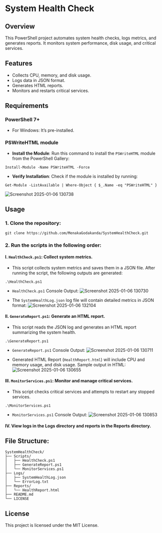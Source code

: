 # System Health Check

## Overview
This PowerShell project automates system health checks, logs metrics, and generates reports. It monitors system performance, disk usage, and critical services.

## Features
- Collects CPU, memory, and disk usage.
- Logs data in JSON format.
- Generates HTML reports.
- Monitors and restarts critical services.

## Requirements
### PowerShell 7+
- For Windows: It’s pre-installed.

### PSWriteHTML module
- **Install the Module**: Run this command to install the `PSWriteHTML` module from the PowerShell Gallery:
```
Install-Module -Name PSWriteHTML -Force
```

- **Verify Installation**: Check if the module is installed by running:
```
Get-Module -ListAvailable | Where-Object { $_.Name -eq "PSWriteHTML" }
```
![Screenshot 2025-01-06 130738](https://github.com/user-attachments/assets/026eb06f-268f-46b1-828e-e165d8878e09)

## Usage
### 1. Clone the repository:

```
git clone https://github.com/MenakaGodakanda/SystemHealthCheck.git
```

### 2. Run the scripts in the following order:

#### I. `HealthCheck.ps1`: Collect system metrics.
- This script collects system metrics and saves them in a JSON file. After running the script, the following outputs are generated:
```
.\HealthCheck.ps1
```
- `HealthCheck.ps1` Console Output:
![Screenshot 2025-01-06 130730](https://github.com/user-attachments/assets/b3fb9de1-e6a9-4460-9a27-45d829bb9622)

- The `SystemHealthLog.json` log file will contain detailed metrics in JSON format:
![Screenshot 2025-01-06 132104](https://github.com/user-attachments/assets/ad5785d9-96f7-42db-b58f-5d8ae8d78bda)


#### II. `GenerateReport.ps1`: Generate an HTML report.
- This script reads the JSON log and generates an HTML report summarizing the system health.
```
.\GenerateReport.ps1
```
- `GenerateReport.ps1` Console Output:
![Screenshot 2025-01-06 130711](https://github.com/user-attachments/assets/da745b9d-9b9e-40d3-aece-3db46e6456ab)

- Generated HTML Report (`HealthReport.html`) will include CPU and memory usage, and disk usage. Sample output in HTML:
![Screenshot 2025-01-06 130655](https://github.com/user-attachments/assets/63eecc97-192d-418c-8b57-c5cbb2ea35c0)


#### III. `MonitorServices.ps1`: Monitor and manage critical services.
- This script checks critical services and attempts to restart any stopped services.
```
.\MonitorServices.ps1
```
- `MonitorServices.ps1` Console Output:
![Screenshot 2025-01-06 130853](https://github.com/user-attachments/assets/63c7b11b-cd1a-4137-97b9-f6d6b81af842)

#### IV. View logs in the Logs directory and reports in the Reports directory.

## File Structure:
```
SystemHealthCheck/
├── Scripts/
│   ├── HealthCheck.ps1
│   ├── GenerateReport.ps1
│   └── MonitorServices.ps1
├── Logs/
│   ├── SystemHealthLog.json
│   └── ErrorLog.txt
├── Reports/
│   └── HealthReport.html
├── README.md
└── LICENSE
```

## License
This project is licensed under the MIT License.
